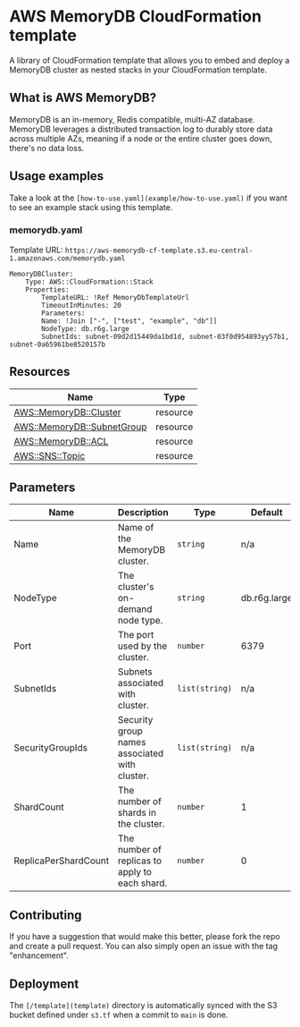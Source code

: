 # AWS MemoryDB CloudFormation template

A library of CloudFormation template that allows you to embed and deploy a MemoryDB cluster as nested stacks in your CloudFormation template.

## What is AWS MemoryDB?

MemoryDB is an in-memory, Redis compatible, multi-AZ database. MemoryDB leverages a distributed transaction log to durably store data across multiple AZs, meaning if a node or the entire cluster goes down, there's no data loss.

## Usage examples

Take a look at the `[how-to-use.yaml](example/how-to-use.yaml)` if you want to see an example stack using this template.

### memorydb.yaml

Template URL: `https://aws-memorydb-cf-template.s3.eu-central-1.amazonaws.com/memorydb.yaml`

```
MemoryDBCluster:
    Type: AWS::CloudFormation::Stack
    Properties:
        TemplateURL: !Ref MemoryDbTemplateUrl
        TimeoutInMinutes: 20
        Parameters:
        Name: !Join ["-", ["test", "example", "db"]]
        NodeType: db.r6g.large
        SubnetIds: subnet-09d2d15449da1bd1d, subnet-03f0d954893yy57b1, subnet-0a65961be8520157b
```

## Resources

| Name                                                                                                                                | Type     |
| ----------------------------------------------------------------------------------------------------------------------------------- | -------- |
| [AWS::MemoryDB::Cluster](https://docs.aws.amazon.com/AWSCloudFormation/latest/UserGuide/aws-resource-memorydb-cluster.html)         | resource |
| [AWS::MemoryDB::SubnetGroup](https://docs.aws.amazon.com/AWSCloudFormation/latest/UserGuide/aws-resource-memorydb-subnetgroup.html) | resource |
| [AWS::MemoryDB::ACL](https://docs.aws.amazon.com/AWSCloudFormation/latest/UserGuide/aws-resource-memorydb-acl.html)                 | resource |
| [AWS::SNS::Topic](https://docs.aws.amazon.com/AWSCloudFormation/latest/UserGuide/aws-properties-sns-topic.html)                     | resource |

## Parameters

| Name                 | Description                                    | Type           | Default      | Required |
| -------------------- | ---------------------------------------------- | -------------- | ------------ | :------: |
| Name                 | Name of the MemoryDB cluster.                  | `string`       | n/a          |   yes    |
| NodeType             | The cluster's on-demand node type.             | `string`       | db.r6g.large |    no    |
| Port                 | The port used by the cluster.                  | `number`       | 6379         |    no    |
| SubnetIds            | Subnets associated with cluster.               | `list(string)` | n/a          |    no    |
| SecurityGroupIds     | Security group names associated with cluster.  | `list(string)` | n/a          |    no    |
| ShardCount           | The number of shards in the cluster.           | `number`       | 1            |    no    |
| ReplicaPerShardCount | The number of replicas to apply to each shard. | `number`       | 0            |    no    |

## Contributing

If you have a suggestion that would make this better, please fork the repo and create a pull request. You can also simply open an issue with the tag "enhancement".

## Deployment

The `[/template](template)` directory is automatically synced with the S3 bucket defined under `s3.tf` when a commit to `main` is done.
